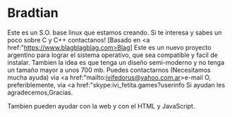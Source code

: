 Bradtian
========

Este es un S.O. base linux que estamos creando. Si te interesa y sabes un poco sobre C y C++ contactanos! [Basado en <a href:"https://www.blagblagblag.com>Blag</a>]
Este es un nuevo proyecto argentino para lograr el sistema operativo, que sea compatible y facil de instalar.
Tambien la idea es que tenga un diseño semi-moderno y no tenga un tamaño mayor a unos 700 mb. 
Puedes contactarnos (Necesitamos mucha ayuda) via <a href:"mailto:ivifedorus@yahoo.com.ar>e-mail</a> O, preferiblemente, via <a href:"skype:ivi_fetita.games?userinfo</a>
Si ayudan les agradecemos,Gracias.

Tambien pueden ayudar con la web y con el HTML y JavaScript.

